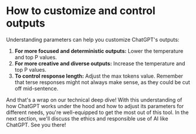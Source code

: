 # How to customize and control outputs

Understanding parameters can help you customize ChatGPT's outputs:

1. **For more focused and deterministic outputs:** Lower the temperature and top P values.
2. **For more creative and diverse outputs:** Increase the temperature and top P values.
3. **To control response length:** Adjust the max tokens value. Remember that terse responses might not always make sense, as they could be cut off mid-sentence.

And that's a wrap on our technical deep dive! With this understanding of how ChatGPT works under the hood and how to adjust its parameters for different needs, you're well-equipped to get the most out of this tool. In the next section, we'll discuss the ethics and responsible use of AI like ChatGPT. See you there!
